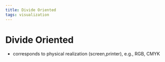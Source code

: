 ```yaml
---
title: Divide Oriented
tags: visualization
---
```


# Divide Oriented
- corresponds to physical realization (screen,printer), e.g., RGB, CMYK














































































